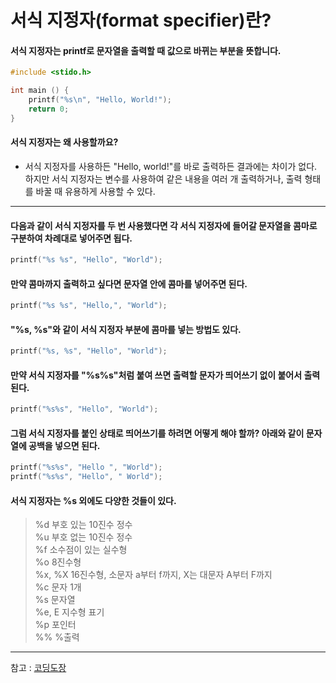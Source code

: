 # 서식 지정자(format specifier)란?

#### 서식 지정자는 printf로 문자열을 출력할 때 값으로 바뀌는 부분을 뜻합니다.
```c
#include <stido.h>

int main () {
    printf("%s\n", "Hello, World!");
    return 0;
}
```

#### 서식 지정자는 왜 사용할까요?
- 서식 지정자를 사용하든 "Hello, world!"를 바로 출력하든 결과에는 차이가 없다. 하지만 서식 지정자는 변수를 사용하여 같은 내용을 여러 개 출력하거나, 출력 형태를 바꿀 때 유용하게 사용할 수 있다.

<hr>

#### 다음과 같이 서식 지정자를 두 번 사용했다면 각 서식 지정자에 들어갈 문자열을 콤마로 구분하여 차례대로 넣어주면 됩다.
```c
printf("%s %s", "Hello", "World");
```

#### 만약 콤마까지 출력하고 싶다면 문자열 안에 콤마를 넣어주면 된다.
```c
printf("%s %s", "Hello,", "World");
```

#### "%s, %s"와 같이 서식 지정자 부분에 콤마를 넣는 방법도 있다.
```c
printf("%s, %s", "Hello", "World");
```

#### 만약 서식 지정자를 "%s%s"처럼 붙여 쓰면 출력할 문자가 띄어쓰기 없이 붙어서 출력된다.
```c
printf("%s%s", "Hello", "World");
```

#### 그럼 서식 지정자를 붙인 상태로 띄어쓰기를 하려면 어떻게 해야 할까? 아래와 같이 문자열에 공백을 넣으면 된다.
```c
printf("%s%s", "Hello ", "World");
printf("%s%s", "Hello", " World");
```

#### 서식 지정자는 %s 외에도 다양한 것들이 있다.
> %d 부호 있는 10진수 정수<br>
> %u 부호 없는 10진수 정수<br>
> %f 소수점이 있는 실수형<br>
> %o 8진수형<br>
> %x, %X 16진수형, 소문자 a부터 f까지, X는 대문자 A부터 F까지<br>
> %c 문자 1개<br>
> %s 문자열<br>
> %e, E 지수형 표기<br>
> %p 포인터<br>
> %% %출력

<hr>

참고 : [코딩도장](https://dojang.io)